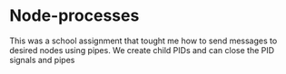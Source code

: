 # Node-processes
This was a school assignment that tought me how to send messages to desired nodes using pipes. We create child PIDs and can close the PID signals and pipes
